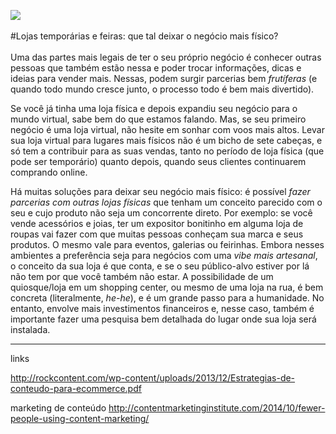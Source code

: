 ![](http://minestore-blog.s3.amazonaws.com/wp-content/uploads/2014/06/images_posts-08-1000x600.png)
<br>
<br>
#Lojas temporárias e feiras: que tal deixar o negócio mais físico?
<br>
<br>
Uma das partes mais legais de ter o seu próprio negócio é conhecer outras pessoas que também estão nessa e poder trocar informações, dicas e ideias para vender mais. Nessas, podem surgir parcerias bem *frutíferas* (e quando todo mundo cresce junto, o processo todo é bem mais divertido).

Se você já tinha uma loja física e depois expandiu seu negócio para o mundo virtual, sabe bem do que estamos falando. Mas, se seu primeiro negócio é uma loja virtual, não hesite em sonhar com voos mais altos. Levar sua loja virtual para lugares mais físicos não é um bicho de sete cabeças, e só tem a contribuir para as suas vendas, tanto no período de loja física (que pode ser temporário) quanto depois, quando seus clientes continuarem comprando online.

Há muitas soluções para deixar seu negócio mais físico: é possível *fazer parcerias com outras lojas físicas* que tenham um conceito parecido com o seu e cujo produto não seja um concorrente direto. Por exemplo: se você vende acessórios e joias, ter um expositor bonitinho em alguma loja de roupas vai fazer com que muitas pessoas conheçam sua marca e seus produtos. O mesmo vale para eventos, galerias ou feirinhas. Embora nesses ambientes a preferência seja para negócios com uma *vibe mais artesanal*, o conceito da sua loja é que conta, e se o seu público-alvo estiver por lá não tem por que você também não estar. A possibilidade de um quiosque/loja em um shopping center, ou mesmo de uma loja na rua, é bem concreta (literalmente, *he-he*), e é um grande passo para a humanidade. No entanto, envolve mais investimentos financeiros e, nesse caso, também é importante fazer uma pesquisa bem detalhada do lugar onde sua loja será instalada.

______________________

links

http://rockcontent.com/wp-content/uploads/2013/12/Estrategias-de-conteudo-para-ecommerce.pdf

marketing de conteúdo http://contentmarketinginstitute.com/2014/10/fewer-people-using-content-marketing/
